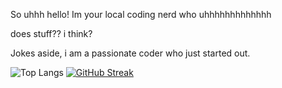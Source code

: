 So uhhh hello!
Im your local coding nerd who uhhhhhhhhhhhhh

does stuff?? i think?

Jokes aside, i am a passionate coder who just started out.

![Top Langs](https://github-readme-stats.vercel.app/api/top-langs/?username=DayreaverDoesThings&theme=tokyonight)
[![GitHub Streak](http://github-readme-streak-stats.herokuapp.com?user=DayreaverDoesThings&theme=dark&background=000000)](https://git.io/streak-stats)

<!---
DayreaverDoesThings/DayreaverDoesThings is a ✨ special ✨ repository because its `README.md` (this file) appears on your GitHub profile.
You can click the Preview link to take a look at your changes.
--->
